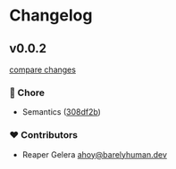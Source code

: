 # Changelog


## v0.0.2

[compare changes](https://github.com/barelyhuman/nuxt-module-preact-islands/compare/v0.0.1...v0.0.2)

### 🏡 Chore

- Semantics ([308df2b](https://github.com/barelyhuman/nuxt-module-preact-islands/commit/308df2b))

### ❤️ Contributors

- Reaper Gelera <ahoy@barelyhuman.dev>

